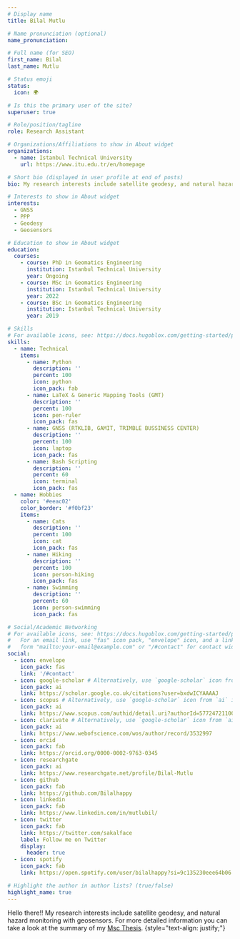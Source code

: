 ```yaml
---
# Display name
title: Bilal Mutlu

# Name pronunciation (optional)
name_pronunciation:

# Full name (for SEO)
first_name: Bilal
last_name: Mutlu

# Status emoji
status:
  icon: 🌍

# Is this the primary user of the site?
superuser: true

# Role/position/tagline
role: Research Assistant

# Organizations/Affiliations to show in About widget
organizations:
  - name: Istanbul Technical University
    url: https://www.itu.edu.tr/en/homepage

# Short bio (displayed in user profile at end of posts)
bio: My research interests include satellite geodesy, and natural hazard monitoring with geosensors. For more detailed information you can take a look at the summary of my [Msc Thesis](https://tez.yok.gov.tr/UlusalTezMerkezi/TezGoster?key=kScA8XnrRb0WogX-qPGFkqWAxkBCZT-gwuvhIvcFEdd4IbskePLxuJ8SNQJbYsQT).

# Interests to show in About widget
interests:
  - GNSS
  - PPP
  - Geodesy
  - Geosensors

# Education to show in About widget
education:
  courses:
    - course: PhD in Geomatics Engineering
      institution: Istanbul Technical University
      year: Ongoing
    - course: MSc in Geomatics Engineering 
      institution: Istanbul Technical University
      year: 2022
    - course: BSc in Geomatics Engineering
      institution: Istanbul Technical University
      year: 2019

# Skills
# For available icons, see: https://docs.hugoblox.com/getting-started/page-builder/#icons
skills:
  - name: Technical
    items:
      - name: Python
        description: ''
        percent: 100
        icon: python
        icon_pack: fab
      - name: LaTeX & Generic Mapping Tools (GMT)
        description: ''
        percent: 100
        icon: pen-ruler
        icon_pack: fas
      - name: GNSS (RTKLIB, GAMIT, TRIMBLE BUSSINESS CENTER)
        description: ''
        percent: 100
        icon: laptop
        icon_pack: fas
      - name: Bash Scripting
        description: ''
        percent: 60
        icon: terminal
        icon_pack: fas
  - name: Hobbies
    color: '#eeac02'
    color_border: '#f0bf23'
    items:
      - name: Cats
        description: ''
        percent: 100
        icon: cat
        icon_pack: fas
      - name: Hiking
        description: ''
        percent: 100
        icon: person-hiking
        icon_pack: fas
      - name: Swimming
        description: ''
        percent: 60
        icon: person-swimming
        icon_pack: fas

# Social/Academic Networking
# For available icons, see: https://docs.hugoblox.com/getting-started/page-builder/#icons
#   For an email link, use "fas" icon pack, "envelope" icon, and a link in the
#   form "mailto:your-email@example.com" or "/#contact" for contact widget.
social:
  - icon: envelope
    icon_pack: fas
    link: '/#contact'
  - icon: google-scholar # Alternatively, use `google-scholar` icon from `ai` icon pack
    icon_pack: ai
    link: https://scholar.google.co.uk/citations?user=bxdwICYAAAAJ
  - icon: scopus # Alternatively, use `google-scholar` icon from `ai` icon pack
    icon_pack: ai
    link: https://www.scopus.com/authid/detail.uri?authorId=57724721100
  - icon: clarivate # Alternatively, use `google-scholar` icon from `ai` icon pack
    icon_pack: ai
    link: https://www.webofscience.com/wos/author/record/3532997
  - icon: orcid
    icon_pack: fab
    link: https://orcid.org/0000-0002-9763-0345
  - icon: researchgate
    icon_pack: ai
    link: https://www.researchgate.net/profile/Bilal-Mutlu
  - icon: github
    icon_pack: fab
    link: https://github.com/Bilalhappy
  - icon: linkedin
    icon_pack: fab
    link: https://www.linkedin.com/in/mutlubil/
  - icon: twitter
    icon_pack: fab
    link: https://twitter.com/sakalface
    label: Follow me on Twitter
    display:
      header: true
  - icon: spotify
    icon_pack: fab
    link: https://open.spotify.com/user/bilalhappy?si=9c135230eee64b06

# Highlight the author in author lists? (true/false)
highlight_name: true
---
```


Hello there!! My research interests include satellite geodesy, and natural hazard monitoring with geosensors. For more detailed information you can take a look at the summary of my [Msc Thesis](https://tez.yok.gov.tr/UlusalTezMerkezi/TezGoster?key=kScA8XnrRb0WogX-qPGFkqWAxkBCZT-gwuvhIvcFEdd4IbskePLxuJ8SNQJbYsQT).
{style="text-align: justify;"}
